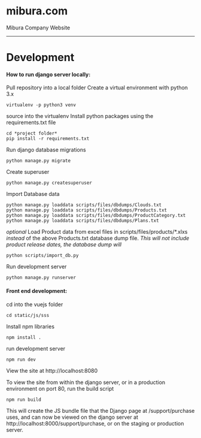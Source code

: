 # mibura.com
Mibura Company Website

___
# Development

#### How to run django server locally:

Pull repository into a local folder
Create a virtual environment with python 3.x

```
virtualenv -p python3 venv
```

source into the virtualenv
Install python packages using the requirements.txt file

```
cd *project folder*
pip install -r requirements.txt
```

Run django database migrations

```
python manage.py migrate
```

Create superuser

```
python manage.py createsuperuser
```

Import Database data

```
python manage.py loaddata scripts/files/dbdumps/Clouds.txt
python manage.py loaddata scripts/files/dbdumps/Products.txt
python manage.py loaddata scripts/files/dbdumps/ProductCategory.txt
python manage.py loaddata scripts/files/dbdumps/Plans.txt
```

*optional*
Load Product data from excel files in scripts/files/products/*.xlxs *instead* of the above Products.txt database dump file.  *This will not include product release dates, the database dump will*
```
python scripts/import_db.py
```

Run development server

```
python manage.py runserver
```

####  Front end development:

cd into the vuejs folder
```
cd static/js/sss
```

Install npm libraries
```
npm install .
```

run development server
```
npm run dev
```

View the site at http://localhost:8080

To view the site from within the django server, or in a production environment on port 80, run the build script

```
npm run build
```

This will create the JS bundle file that the Django page at /support/purchase uses, and can now be viewed on the django server at http://localhost:8000/support/purchase, or on the staging or production server.
